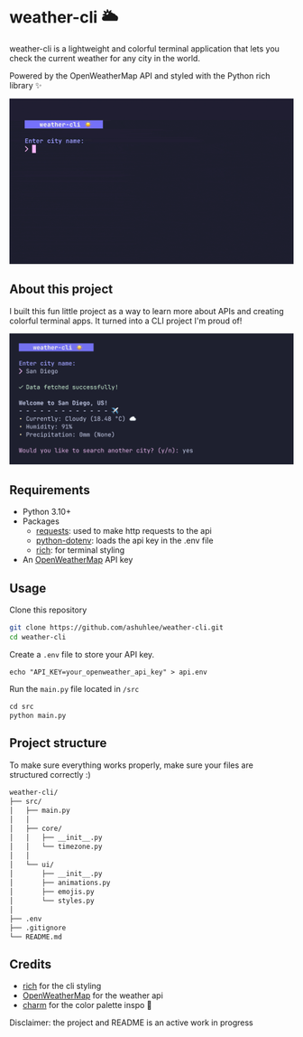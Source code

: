 # weather-cli 🌥️
weather-cli is a lightweight and colorful terminal application that lets you check the current weather for any city in the world.

Powered by the OpenWeatherMap API and styled with the Python rich library ✨

![preview](preview/preview-1.gif)

## About this project
I built this fun little project as a way to learn more about APIs and creating colorful terminal apps. It turned into a CLI project I'm proud of!

![preview](preview/preview-2.png)

## Requirements
- Python 3.10+
- Packages
  - [requests](https://pypi.org/project/requests/): used to make http requests to the api
  - [python-dotenv](https://pypi.org/project/python-dotenv/): loads the api key in the .env file
  - [rich](https://rich.readthedocs.io/en/latest/introduction.html): for terminal styling
- An [OpenWeatherMap](https://openweathermap.org) API key

## Usage
Clone this repository
```zsh
git clone https://github.com/ashuhlee/weather-cli.git
cd weather-cli
```
Create a `.env` file to store your API key.
```
echo "API_KEY=your_openweather_api_key" > api.env
```
Run the `main.py` file located in `/src`
```
cd src
python main.py
```

## Project structure
To make sure everything works properly, make sure your files are structured correctly :)
```
weather-cli/
├── src/
│   ├── main.py
│   │
│   ├── core/
│   │   ├── __init__.py
│   │   └── timezone.py
│   │
│   └── ui/
│       ├── __init__.py
│       ├── animations.py
│       ├── emojis.py
│       └── styles.py
│
├── .env
├── .gitignore
└── README.md
```

## Credits
- [rich](https://github.com/Textualize/rich) for the cli styling
- [OpenWeatherMap](https://openweathermap.org) for the weather api
- [charm](https://github.com/charmbracelet) for the color palette inspo 🎨

Disclaimer: the project and README is an active work in progress